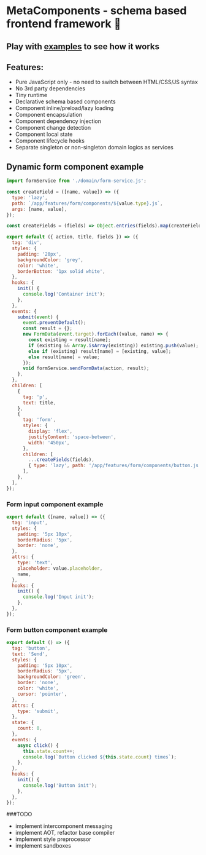 # MetaComponents - schema based frontend framework 🧱

## Play with [examples](https://github.com/metarhia/metacomponents/tree/main/examples) to see how it works

## Features:

- Pure JavaScript only - no need to switch between HTML/CSS/JS syntax
- No 3rd party dependencies
- Tiny runtime
- Declarative schema based components
- Component inline/preload/lazy loading
- Component encapsulation
- Component dependency injection
- Component change detection
- Component local state
- Component lifecycle hooks
- Separate singleton or non-singleton domain logics as services

## Dynamic form component example

```js
import formService from './domain/form-service.js';

const createField = ([name, value]) => ({
  type: 'lazy',
  path: `/app/features/form/components/${value.type}.js`,
  args: [name, value],
});

const createFields = (fields) => Object.entries(fields).map(createField);

export default ({ action, title, fields }) => ({
  tag: 'div',
  styles: {
    padding: '20px',
    backgroundColor: 'grey',
    color: 'white',
    borderBottom: '1px solid white',
  },
  hooks: {
    init() {
      console.log('Container init');
    },
  },
  events: {
    submit(event) {
      event.preventDefault();
      const result = {};
      new FormData(event.target).forEach((value, name) => {
        const existing = result[name];
        if (existing && Array.isArray(existing)) existing.push(value);
        else if (existing) result[name] = [existing, value];
        else result[name] = value;
      });
      void formService.sendFormData(action, result);
    },
  },
  children: [
    {
      tag: 'p',
      text: title,
    },
    {
      tag: 'form',
      styles: {
        display: 'flex',
        justifyContent: 'space-between',
        width: '450px',
      },
      children: [
        ...createFields(fields),
        { type: 'lazy', path: '/app/features/form/components/button.js' },
      ],
    },
  ],
});
```

### Form input component example

```js
export default ([name, value]) => ({
  tag: 'input',
  styles: {
    padding: '5px 10px',
    borderRadius: '5px',
    border: 'none',
  },
  attrs: {
    type: 'text',
    placeholder: value.placeholder,
    name,
  },
  hooks: {
    init() {
      console.log('Input init');
    },
  },
});
```

### Form button component example

```js
export default () => ({
  tag: 'button',
  text: 'Send',
  styles: {
    padding: '5px 10px',
    borderRadius: '5px',
    backgroundColor: 'green',
    border: 'none',
    color: 'white',
    cursor: 'pointer',
  },
  attrs: {
    type: 'submit',
  },
  state: {
    count: 0,
  },
  events: {
    async click() {
      this.state.count++;
      console.log(`Button clicked ${this.state.count} times`);
    },
  },
  hooks: {
    init() {
      console.log('Button init');
    },
  },
});
```

###TODO
- implement intercomponent messaging
- implement AOT, refactor base compiler
- implement style preprocessor
- implement sandboxes
